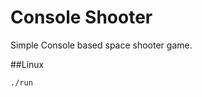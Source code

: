 Console Shooter
==============

Simple Console based space shooter game.

##Linux
```bash
./run
```
